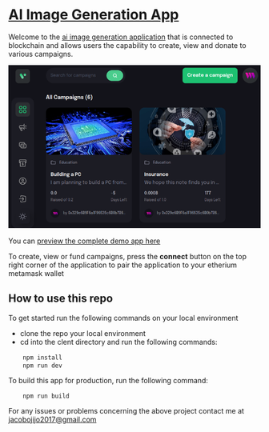 # [AI Image Generation App](https://ai-imgegenerator.netlify.app/)

Welcome to the [ai image generation application](https://ai-imgegenerator.netlify.app/) that is connected to blockchain and allows users the capability to create, view and donate to various campaigns.


![crowdfunding](https://github.com/Jacobojijo/mark_down_language/blob/main/crowd.png?raw=true)

You can [preview the complete demo app here](https://crowdfunding-ojijo.netlify.app/)

To create, view or fund campaigns, press the **connect** button  on the top right corner of the application to pair the application to your etherium metamask wallet 


## How to use this repo
To get started run the following commands on your local environment

* clone the repo your local environment
* cd into the clent directory and run the following commands:

```node
    npm install
    npm run dev
```

To build this app for production, run the following command: 

```node
    npm run build
```

For any issues or problems concerning the above project contact me at [jacobojijo2017@gmail.com](mailto:jacobojijo2017@gmail.com)

